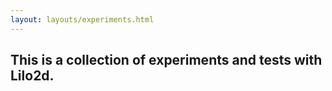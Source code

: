```yaml
---
layout: layouts/experiments.html
---
```


## This is a collection of experiments and tests with Lilo2d.